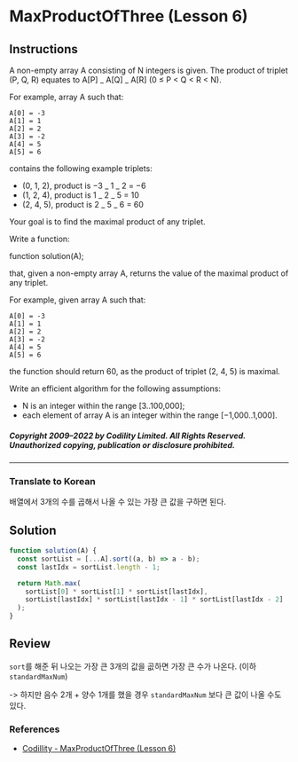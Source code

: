 # MaxProductOfThree (Lesson 6)

## Instructions

A non-empty array A consisting of N integers is given. The product of triplet (P, Q, R) equates to A[P] _ A[Q] _ A[R] (0 ≤ P < Q < R < N).

For example, array A such that:

```
A[0] = -3
A[1] = 1
A[2] = 2
A[3] = -2
A[4] = 5
A[5] = 6
```

contains the following example triplets:

- (0, 1, 2), product is −3 _ 1 _ 2 = −6
- (1, 2, 4), product is 1 _ 2 _ 5 = 10
- (2, 4, 5), product is 2 _ 5 _ 6 = 60

Your goal is to find the maximal product of any triplet.

Write a function:

function solution(A);

that, given a non-empty array A, returns the value of the maximal product of any triplet.

For example, given array A such that:

```
A[0] = -3
A[1] = 1
A[2] = 2
A[3] = -2
A[4] = 5
A[5] = 6
```

the function should return 60, as the product of triplet (2, 4, 5) is maximal.

Write an efficient algorithm for the following assumptions:

- N is an integer within the range [3..100,000];
- each element of array A is an integer within the range [−1,000..1,000].

##### Copyright 2009–2022 by Codility Limited. All Rights Reserved. Unauthorized copying, publication or disclosure prohibited.

---

### Translate to Korean

배열에서 3개의 수를 곱해서 나올 수 있는 가장 큰 값을 구하면 된다.

## Solution

```js
function solution(A) {
  const sortList = [...A].sort((a, b) => a - b);
  const lastIdx = sortList.length - 1;

  return Math.max(
    sortList[0] * sortList[1] * sortList[lastIdx],
    sortList[lastIdx] * sortList[lastIdx - 1] * sortList[lastIdx - 2]
  );
}
```

## Review

`sort`를 해준 뒤 나오는 가장 큰 3개의 값을 곲하면 가장 큰 수가 나온다. (이하 `standardMaxNum`)

-> 하지만 음수 2개 + 양수 1개를 했을 경우 `standardMaxNum` 보다 큰 값이 나올 수도 있다.

### References

- [Codillity - MaxProductOfThree (Lesson 6)](https://app.codility.com/programmers/lessons/5-prefix_sums/genomic_range_query)
